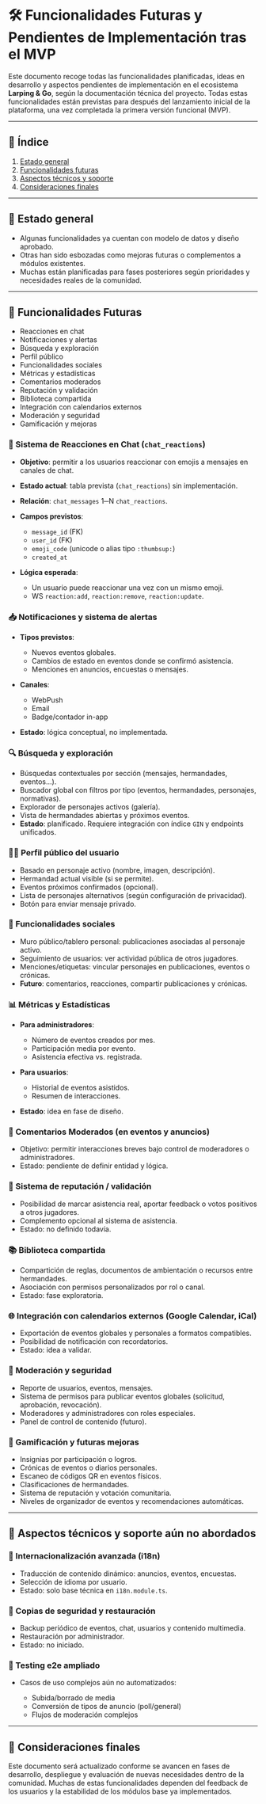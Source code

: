 # 🛠️ Funcionalidades Futuras y Pendientes de Implementación tras el MVP

Este documento recoge todas las funcionalidades planificadas, ideas en desarrollo y aspectos pendientes de implementación en el ecosistema **Larping & Go**, según la documentación técnica del proyecto. Todas estas funcionalidades están previstas para después del lanzamiento inicial de la plataforma, una vez completada la primera versión funcional (MVP).

---

## 📑 Índice


1. [Estado general](#-estado-general)
2. [Funcionalidades futuras](#-funcionalidades-futuras)
3. [Aspectos técnicos y soporte](#-aspectos-técnicos-y-soporte-aún-no-abordados)
4. [Consideraciones finales](#-consideraciones-finales)

---

## 🔄 Estado general

* Algunas funcionalidades ya cuentan con modelo de datos y diseño aprobado.
* Otras han sido esbozadas como mejoras futuras o complementos a módulos existentes.
* Muchas están planificadas para fases posteriores según prioridades y necesidades reales de la comunidad.

---

## 🔮 Funcionalidades Futuras

   * Reacciones en chat
   * Notificaciones y alertas
   * Búsqueda y exploración
   * Perfil público
   * Funcionalidades sociales
   * Métricas y estadísticas
   * Comentarios moderados
   * Reputación y validación
   * Biblioteca compartida
   * Integración con calendarios externos
   * Moderación y seguridad
   * Gamificación y mejoras


### 🧩 Sistema de Reacciones en Chat (`chat_reactions`)

* **Objetivo**: permitir a los usuarios reaccionar con emojis a mensajes en canales de chat.
* **Estado actual**: tabla prevista (`chat_reactions`) sin implementación.
* **Relación**: `chat_messages` 1─N `chat_reactions`.
* **Campos previstos**:

  * `message_id` (FK)
  * `user_id` (FK)
  * `emoji_code` (unicode o alias tipo `:thumbsup:`)
  * `created_at`
* **Lógica esperada**:

  * Un usuario puede reaccionar una vez con un mismo emoji.
  * WS `reaction:add`, `reaction:remove`, `reaction:update`.

### 📥 Notificaciones y sistema de alertas

* **Tipos previstos**:

  * Nuevos eventos globales.
  * Cambios de estado en eventos donde se confirmó asistencia.
  * Menciones en anuncios, encuestas o mensajes.
* **Canales**:

  * WebPush
  * Email
  * Badge/contador in-app
* **Estado**: lógica conceptual, no implementada.

### 🔍 Búsqueda y exploración

* Búsquedas contextuales por sección (mensajes, hermandades, eventos...).
* Buscador global con filtros por tipo (eventos, hermandades, personajes, normativas).
* Explorador de personajes activos (galería).
* Vista de hermandades abiertas y próximos eventos.
* **Estado**: planificado. Requiere integración con índice `GIN` y endpoints unificados.

### 🧑‍🌾 Perfil público del usuario

* Basado en personaje activo (nombre, imagen, descripción).
* Hermandad actual visible (si se permite).
* Eventos próximos confirmados (opcional).
* Lista de personajes alternativos (según configuración de privacidad).
* Botón para enviar mensaje privado.

### 🤝 Funcionalidades sociales

* Muro público/tablero personal: publicaciones asociadas al personaje activo.
* Seguimiento de usuarios: ver actividad pública de otros jugadores.
* Menciones/etiquetas: vincular personajes en publicaciones, eventos o crónicas.
* **Futuro**: comentarios, reacciones, compartir publicaciones y crónicas.

### 📊 Métricas y Estadísticas

* **Para administradores**:

  * Número de eventos creados por mes.
  * Participación media por evento.
  * Asistencia efectiva vs. registrada.
* **Para usuarios**:

  * Historial de eventos asistidos.
  * Resumen de interacciones.
* **Estado**: idea en fase de diseño.

### 📝 Comentarios Moderados (en eventos y anuncios)

* Objetivo: permitir interacciones breves bajo control de moderadores o administradores.
* Estado: pendiente de definir entidad y lógica.

### 👥 Sistema de reputación / validación

* Posibilidad de marcar asistencia real, aportar feedback o votos positivos a otros jugadores.
* Complemento opcional al sistema de asistencia.
* Estado: no definido todavía.

### 📚 Biblioteca compartida

* Compartición de reglas, documentos de ambientación o recursos entre hermandades.
* Asociación con permisos personalizados por rol o canal.
* Estado: fase exploratoria.

### 🌐 Integración con calendarios externos (Google Calendar, iCal)

* Exportación de eventos globales y personales a formatos compatibles.
* Posibilidad de notificación con recordatorios.
* Estado: idea a validar.

### 🚨 Moderación y seguridad

* Reporte de usuarios, eventos, mensajes.
* Sistema de permisos para publicar eventos globales (solicitud, aprobación, revocación).
* Moderadores y administradores con roles especiales.
* Panel de control de contenido (futuro).

### 🧐 Gamificación y futuras mejoras

* Insignias por participación o logros.
* Crónicas de eventos o diarios personales.
* Escaneo de códigos QR en eventos físicos.
* Clasificaciones de hermandades.
* Sistema de reputación y votación comunitaria.
* Niveles de organizador de eventos y recomendaciones automáticas.

---

## 🚧 Aspectos técnicos y soporte aún no abordados

### 🎯 Internacionalización avanzada (i18n)

* Traducción de contenido dinámico: anuncios, eventos, encuestas.
* Selección de idioma por usuario.
* Estado: solo base técnica en `i18n.module.ts`.

### 💾 Copias de seguridad y restauración

* Backup periódico de eventos, chat, usuarios y contenido multimedia.
* Restauración por administrador.
* Estado: no iniciado.

### 🧪 Testing e2e ampliado

* Casos de uso complejos aún no automatizados:

  * Subida/borrado de media
  * Conversión de tipos de anuncio (poll/general)
  * Flujos de moderación complejos

---

## 📌 Consideraciones finales

Este documento será actualizado conforme se avancen en fases de desarrollo, despliegue y evaluación de nuevas necesidades dentro de la comunidad. Muchas de estas funcionalidades dependen del feedback de los usuarios y la estabilidad de los módulos base ya implementados.
